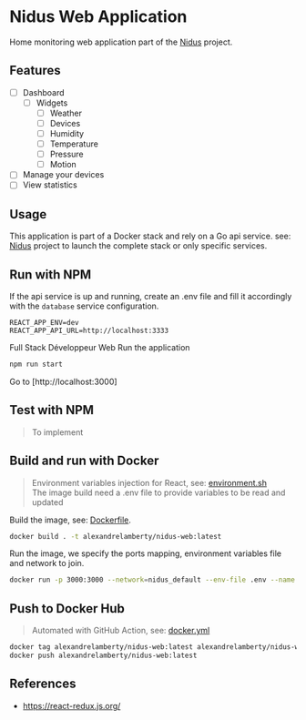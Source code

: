 # Nidus Web Application

Home monitoring web application part of the 
[Nidus](https://github.com/alexandrelamberty/nidus) project.

## Features

- [ ] Dashboard
  - [ ] Widgets
    - [ ] Weather
    - [ ] Devices 
    - [ ] Humidity
    - [ ] Temperature
    - [ ] Pressure
    - [ ] Motion
- [ ] Manage your devices
- [ ] View statistics

## Usage

This application is part of a Docker stack and rely on a Go api service. see:
[Nidus](https://github.com/alexandrelamberty/nidus) project to launch the
complete stack or only specific services.

## Run with NPM

If the api service is up and running, create an .env file and fill it
accordingly with the `database` service configuration.

```properties
REACT_APP_ENV=dev
REACT_APP_API_URL=http://localhost:3333
```
Full Stack Développeur Web
Run the application 

```bash
npm run start
```

Go to [http://localhost:3000]

## Test with NPM

> To implement

## Build and run with Docker

> Environment variables injection for React, see: [environment.sh](environment.sh) \
> The image build need a .env file to provide variables to be read and updated 

Build the image, see: [Dockerfile](./Dockerfile).

```bash
docker build . -t alexandrelamberty/nidus-web:latest
```

Run the image, we specify the ports mapping, environment variables file and
network to join.

```bash
docker run -p 3000:3000 --network=nidus_default --env-file .env --name nidus-web -d alexandrelamberty/nidus-web:latest
```

## Push to Docker Hub

> Automated with GitHub Action, see: [docker.yml](./.github/workflows/docker.yml)

```bash
docker tag alexandrelamberty/nidus-web:latest alexandrelamberty/nidus-web:latest
docker push alexandrelamberty/nidus-web:latest
```

## References

- <https://react-redux.js.org/>